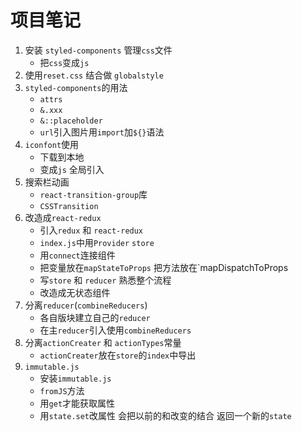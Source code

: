 # 项目笔记
1. 安装 `styled-components` 管理`css`文件 
    - 把`css`变成`js`
2. 使用`reset.css` 结合做 `globalstyle`
3. `styled-components`的用法
    - `attrs`
    - `&.xxx`
    - `&::placeholder`
    - `url`引入图片用`import`加`${}`语法
4. `iconfont`使用
    - 下载到本地
    - 变成`js` 全局引入
5. 搜索栏动画
    - `react-transition-group`库
    - `CSSTransition`
6. 改造成`react-redux`
    - 引入`redux` 和 `react-redux`
    - `index.js`中用`Provider` `store`
    - 用`connect`连接组件
    - 把变量放在`mapStateToProps` 把方法放在`mapDispatchToProps
    - 写`store` 和 `reducer` 熟悉整个流程
    - 改造成无状态组件
7. 分离`reducer`(`combineReducers`)
    - 各自版块建立自己的`reducer`
    - 在主`reducer`引入使用`combineReducers`
8. 分离`actionCreater` 和 `actionTypes`常量
    - `actionCreater`放在`store`的`index`中导出
9. `immutable.js`
    - 安装`immutable.js`
    - `fromJS`方法
    - 用`get`才能获取属性
    - 用`state.set`改属性 会把以前的和改变的结合 返回一个新的`state`
